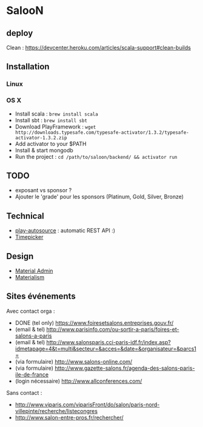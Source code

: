 # SalooN

## deploy

Clean : https://devcenter.heroku.com/articles/scala-support#clean-builds

## Installation

### Linux

### OS X

- Install scala : `brew install scala`
- Install sbt : `brew install sbt`
- Download PlayFramework : `wget http://downloads.typesafe.com/typesafe-activator/1.3.2/typesafe-activator-1.3.2.zip`
- Add activator to your $PATH
- Install & start mongodb
- Run the project : `cd /path/to/saloon/backend/ && activator run`

## TODO

- exposant vs sponsor ?
- Ajouter le 'grade' pour les sponsors (Platinum, Gold, Silver, Bronze)

## Technical

- [play-autosource](https://github.com/mandubian/play-autosource) : automatic REST API :)
- [Timepicker](https://eonasdan.github.io/bootstrap-datetimepicker/)

## Design

- [Material Admin](http://192.185.228.226/projects/ma/v1-4-1/jQuery/index.html)
- [Materialism](http://www.theme-guys.com/materialism/html/index.html)

## Sites événements

Avec contact orga :

- DONE (tel only) https://www.foiresetsalons.entreprises.gouv.fr/
- (email & tel) http://www.parisinfo.com/ou-sortir-a-paris/foires-et-salons-a-paris
- (email & tel) http://www.salonsparis.cci-paris-idf.fr/index.asp?idmetapage=4&t=multi&secteur=&acces=&date=&organisateur=&parcs1=
- (via formulaire) http://www.salons-online.com/
- (via formulaire) http://www.gazette-salons.fr/agenda-des-salons-paris-ile-de-france
- (login nécessaire) http://www.allconferences.com/

Sans contact :

- http://www.viparis.com/viparisFront/do/salon/paris-nord-villepinte/recherche/listecongres
- http://www.salon-entre-pros.fr/rechercher/

